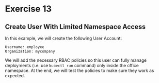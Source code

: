 # Exercise 13

## Create User With Limited Namespace Access

In this example, we will create the following User Account:

```
Username: employee
Organization: mycompany
```
We will add the necessary RBAC policies so this user can fully manage deployments (i.e. use `kubectl run` command) only inside the office namespace. At the end, we will test the policies to make sure they work as expected.
